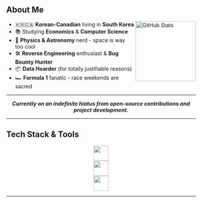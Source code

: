 ## About Me
- 🇰🇷🇨🇦 **Korean-Canadian** living in **South Korea** <img align="right" src="https://github-readme-stats.vercel.app/api?username=WHTJEON&hide_title=true&hide_rank=true&show_icons=true&include_all_commits=true&count_private=true&disable_animations=false&theme=dracula&locale=en&hide_border=true" height="160" alt="GitHub Stats" />
- 📚 Studying **Economics** & **Computer Science**
- 🔭 **Physics & Astronomy** nerd - space is way too cool
- 🛠 **Reverse Engineering** enthusiast & **Bug Bounty Hunter**
- 📦 **Data Hoarder** (for totally justifiable reasons)
- 🏎 **Formula 1** fanatic - race weekends are sacred

---

<p align="center">
  <b><i>Currently on an indefinite hiatus from open-source contributions and project development.</i></b>
</p>

---

## Tech Stack & Tools
<p align="center">
  <img src="https://skillicons.dev/icons?i=py,c,cpp,nextjs,vue,nodejs,js,ts,html,css,bootstrap" height="40" />
  <br>
  <img src="https://skillicons.dev/icons?i=electron,qt,flask,fastapi,cloudflare,docker,git,github,linux,mysql,selenium" height="40" />
  <br>
  <img src="https://skillicons.dev/icons?i=md,regex,vercel,netlify,ae,pr,ai,ps" height="40" />
</p>

---
